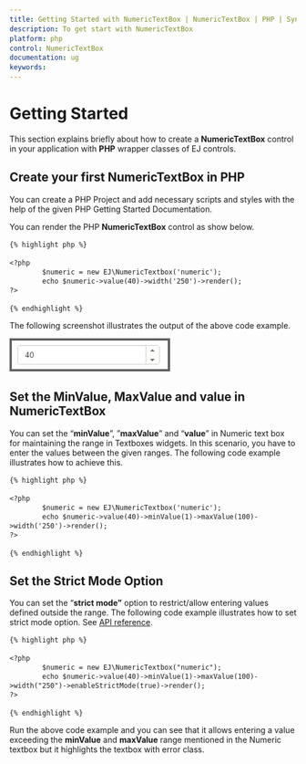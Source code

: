 ```yaml
---
title: Getting Started with NumericTextBox | NumericTextBox | PHP | Syncfusion
description: To get start with NumericTextBox
platform: php
control: NumericTextBox
documentation: ug
keywords: 
---
```

# Getting Started

This section explains briefly about how to create a **NumericTextBox** control in your application with **PHP** wrapper classes of EJ controls.

## Create your first NumericTextBox in PHP

You can create a PHP Project and add necessary scripts and styles with the help of the given PHP Getting Started Documentation.

You can render the PHP **NumericTextBox** control as show below.


    {% highlight php %}

    <?php
            $numeric = new EJ\NumericTextbox('numeric');
            echo $numeric->value(40)->width('250')->render();
    ?>

    {% endhighlight %}

The following screenshot illustrates the output of the above code example.

![](Getting-Started_images/Getting-Started_img1.jpeg)

## Set the MinValue, MaxValue and value in NumericTextBox

You can set the “**minValue**”, ”**maxValue**” and “**value**” in Numeric text box for maintaining the range in Textboxes widgets. In this scenario, you have to enter the values between the given ranges. The following code example illustrates how to achieve this.


    {% highlight php %}

    <?php
            $numeric = new EJ\NumericTextbox('numeric');
            echo $numeric->value(40)->minValue(1)->maxValue(100)->width('250')->render();
    ?>

    {% endhighlight %}


## Set the Strict Mode Option

You can set the “**strict mode”** option to restrict/allow entering values defined outside the range. The following code example illustrates how to set strict mode option. See [API reference](https://help.syncfusion.com/api/js/ejtextboxes#members:enablestrictmode).


    {% highlight php %}

    <?php
            $numeric = new EJ\NumericTextbox("numeric");
            echo $numeric->value(40)->minValue(1)->maxValue(100)->width("250")->enableStrictMode(true)->render();
    ?>

    {% endhighlight %}

Run the above code example and you can see that it allows entering a value exceeding the **minValue** and **maxValue** range mentioned in the Numeric textbox but it highlights the textbox with error class.
